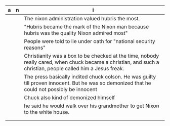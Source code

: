 | a | n | i |
|-|-|-|
| | | The nixon administration valued hubris the most. |
| | | "Hubris became the mark of the Nixon man because hubris was the quality Nixon admired most" |
| | | People were told to lie under oath for "national security reasons" |
| | | Christianity was a box to be checked at the time, nobody really cared, when chuck became a christian, and such a christian, people called him a Jesus freak. |
| | | The press basically indited chuck colson. He was guilty till proven innocent. But he was so demonized that he could not possibly be innocent |
| | | Chuck also kind of demonized himself |
| | | he said he would walk over his grandmother to get Nixon to the white house. |
| | | |
| | | |
